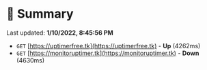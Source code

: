 # 📖 Summary
Last updated: **1/10/2022, 8:45:56 PM**

- `GET` [https://uptimerfree.tk](https://uptimerfree.tk) - **Up** (4262ms)
- `GET` [https://monitoruptimer.tk](https://monitoruptimer.tk) - **Down** (4630ms)
